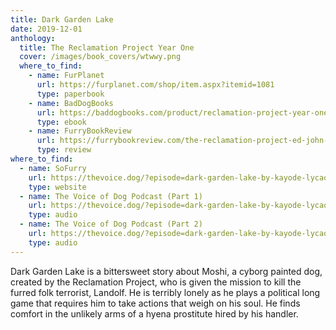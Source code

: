 ```yaml
---
title: Dark Garden Lake
date: 2019-12-01
anthology:
  title: The Reclamation Project Year One
  cover: /images/book_covers/wtwwy.png
  where_to_find:
    - name: FurPlanet
      url: https://furplanet.com/shop/item.aspx?itemid=1081
      type: paperbook
    - name: BadDogBooks
      url: https://baddogbooks.com/product/reclamation-project-year-one/
      type: ebook
    - name: FurryBookReview
      url: https://furrybookreview.com/the-reclamation-project-ed-john-r-robey/
      type: review
where_to_find:
  - name: SoFurry
    url: https://thevoice.dog/?episode=dark-garden-lake-by-kayode-lycaon-part-2-of-2
    type: website
  - name: The Voice of Dog Podcast (Part 1)
    url: https://thevoice.dog/?episode=dark-garden-lake-by-kayode-lycaon-part-1
    type: audio
  - name: The Voice of Dog Podcast (Part 2)
    url: https://thevoice.dog/?episode=dark-garden-lake-by-kayode-lycaon-part-2-of-2
    type: audio
---
```

Dark Garden Lake is a bittersweet story about Moshi, a cyborg painted dog, created by the Reclamation Project, who is given the mission to kill the furred folk terrorist, Landolf. He is terribly lonely as he plays a political long game that requires him to take actions that weigh on his soul. He finds comfort in the unlikely arms of a hyena prostitute hired by his handler.